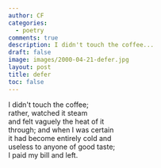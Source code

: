 ```yaml
---
author: CF
categories:
  - poetry
comments: true
description: I didn't touch the coffee...
draft: false
image: images/2000-04-21-defer.jpg
layout: post
title: defer
toc: false
---
```

    
I didn't touch the coffee;    
rather, watched it steam    
and felt vaguely the heat of it    
through; and when I was certain    
it had become entirely cold and    
useless to anyone of good taste;    
I paid my bill and left.    
